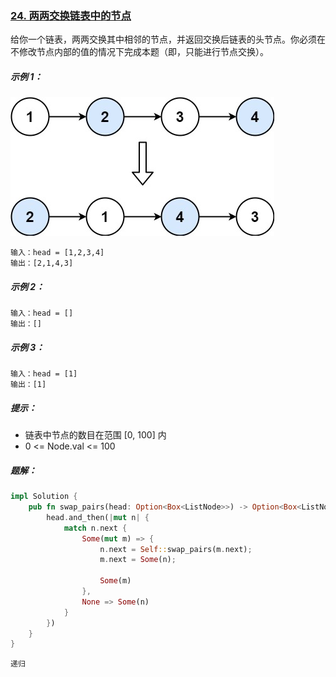### [24. 两两交换链表中的节点](https://leetcode.cn/problems/swap-nodes-in-pairs/)

给你一个链表，两两交换其中相邻的节点，并返回交换后链表的头节点。你必须在不修改节点内部的值的情况下完成本题（即，只能进行节点交换）。

##### 示例 1：
![img.png](img.png)
```
输入：head = [1,2,3,4]
输出：[2,1,4,3]
```

##### 示例 2：
```
输入：head = []
输出：[]
```

##### 示例 3：
```
输入：head = [1]
输出：[1]
```

##### 提示：
- 链表中节点的数目在范围 [0, 100] 内
- 0 <= Node.val <= 100

##### 题解：
```rust
impl Solution {
    pub fn swap_pairs(head: Option<Box<ListNode>>) -> Option<Box<ListNode>> {
        head.and_then(|mut n| {
            match n.next {
                Some(mut m) => {
                    n.next = Self::swap_pairs(m.next);
                    m.next = Some(n);

                    Some(m)
                },
                None => Some(n)
            }
        })
    }
}
```

`递归`
